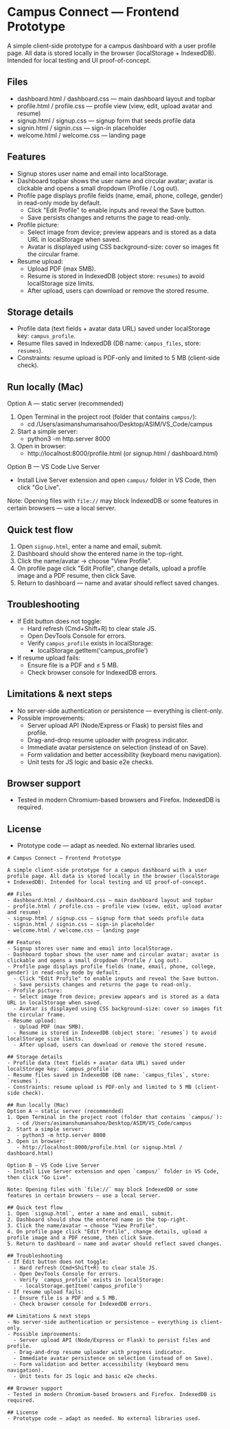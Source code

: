# Campus Connect — Frontend Prototype

A simple client-side prototype for a campus dashboard with a user profile page. All data is stored locally in the browser (localStorage + IndexedDB). Intended for local testing and UI proof-of-concept.

## Files
- dashboard.html / dashboard.css — main dashboard layout and topbar
- profile.html / profile.css — profile view (view, edit, upload avatar and resume)
- signup.html / signup.css — signup form that seeds profile data
- signin.html / signin.css — sign-in placeholder
- welcome.html / welcome.css — landing page

## Features
- Signup stores user name and email into localStorage.
- Dashboard topbar shows the user name and circular avatar; avatar is clickable and opens a small dropdown (Profile / Log out).
- Profile page displays profile fields (name, email, phone, college, gender) in read-only mode by default.
  - Click "Edit Profile" to enable inputs and reveal the Save button.
  - Save persists changes and returns the page to read-only.
- Profile picture:
  - Select image from device; preview appears and is stored as a data URL in localStorage when saved.
  - Avatar is displayed using CSS background-size: cover so images fit the circular frame.
- Resume upload:
  - Upload PDF (max 5MB).
  - Resume is stored in IndexedDB (object store: `resumes`) to avoid localStorage size limits.
  - After upload, users can download or remove the stored resume.

## Storage details
- Profile data (text fields + avatar data URL) saved under localStorage key: `campus_profile`.
- Resume files saved in IndexedDB (DB name: `campus_files`, store: `resumes`).
- Constraints: resume upload is PDF-only and limited to 5 MB (client-side check).

## Run locally (Mac)
Option A — static server (recommended)
1. Open Terminal in the project root (folder that contains `campus/`):
   - cd /Users/asimanshumansahoo/Desktop/ASIM/VS_Code/campus
2. Start a simple server:
   - python3 -m http.server 8000
3. Open in browser:
   - http://localhost:8000/profile.html (or signup.html / dashboard.html)

Option B — VS Code Live Server
- Install Live Server extension and open `campus/` folder in VS Code, then click "Go Live".

Note: Opening files with `file://` may block IndexedDB or some features in certain browsers — use a local server.

## Quick test flow
1. Open `signup.html`, enter a name and email, submit.
2. Dashboard should show the entered name in the top-right.
3. Click the name/avatar → choose "View Profile".
4. On profile page click "Edit Profile", change details, upload a profile image and a PDF resume, then click Save.
5. Return to dashboard — name and avatar should reflect saved changes.

## Troubleshooting
- If Edit button does not toggle:
  - Hard refresh (Cmd+Shift+R) to clear stale JS.
  - Open DevTools Console for errors.
  - Verify `campus_profile` exists in localStorage:
    - localStorage.getItem('campus_profile')
- If resume upload fails:
  - Ensure file is a PDF and ≤ 5 MB.
  - Check browser console for IndexedDB errors.

## Limitations & next steps
- No server-side authentication or persistence — everything is client-only.
- Possible improvements:
  - Server upload API (Node/Express or Flask) to persist files and profile.
  - Drag-and-drop resume uploader with progress indicator.
  - Immediate avatar persistence on selection (instead of on Save).
  - Form validation and better accessibility (keyboard menu navigation).
  - Unit tests for JS logic and basic e2e checks.

## Browser support
- Tested in modern Chromium-based browsers and Firefox. IndexedDB is required.

## License
- Prototype code — adapt as needed. No external libraries used.

```// filepath: /Users/asimanshumansahoo/Desktop/ASIM/VS_Code/campus/README.md
# Campus Connect — Frontend Prototype

A simple client-side prototype for a campus dashboard with a user profile page. All data is stored locally in the browser (localStorage + IndexedDB). Intended for local testing and UI proof-of-concept.

## Files
- dashboard.html / dashboard.css — main dashboard layout and topbar
- profile.html / profile.css — profile view (view, edit, upload avatar and resume)
- signup.html / signup.css — signup form that seeds profile data
- signin.html / signin.css — sign-in placeholder
- welcome.html / welcome.css — landing page

## Features
- Signup stores user name and email into localStorage.
- Dashboard topbar shows the user name and circular avatar; avatar is clickable and opens a small dropdown (Profile / Log out).
- Profile page displays profile fields (name, email, phone, college, gender) in read-only mode by default.
  - Click "Edit Profile" to enable inputs and reveal the Save button.
  - Save persists changes and returns the page to read-only.
- Profile picture:
  - Select image from device; preview appears and is stored as a data URL in localStorage when saved.
  - Avatar is displayed using CSS background-size: cover so images fit the circular frame.
- Resume upload:
  - Upload PDF (max 5MB).
  - Resume is stored in IndexedDB (object store: `resumes`) to avoid localStorage size limits.
  - After upload, users can download or remove the stored resume.

## Storage details
- Profile data (text fields + avatar data URL) saved under localStorage key: `campus_profile`.
- Resume files saved in IndexedDB (DB name: `campus_files`, store: `resumes`).
- Constraints: resume upload is PDF-only and limited to 5 MB (client-side check).

## Run locally (Mac)
Option A — static server (recommended)
1. Open Terminal in the project root (folder that contains `campus/`):
   - cd /Users/asimanshumansahoo/Desktop/ASIM/VS_Code/campus
2. Start a simple server:
   - python3 -m http.server 8000
3. Open in browser:
   - http://localhost:8000/profile.html (or signup.html / dashboard.html)

Option B — VS Code Live Server
- Install Live Server extension and open `campus/` folder in VS Code, then click "Go Live".

Note: Opening files with `file://` may block IndexedDB or some features in certain browsers — use a local server.

## Quick test flow
1. Open `signup.html`, enter a name and email, submit.
2. Dashboard should show the entered name in the top-right.
3. Click the name/avatar → choose "View Profile".
4. On profile page click "Edit Profile", change details, upload a profile image and a PDF resume, then click Save.
5. Return to dashboard — name and avatar should reflect saved changes.

## Troubleshooting
- If Edit button does not toggle:
  - Hard refresh (Cmd+Shift+R) to clear stale JS.
  - Open DevTools Console for errors.
  - Verify `campus_profile` exists in localStorage:
    - localStorage.getItem('campus_profile')
- If resume upload fails:
  - Ensure file is a PDF and ≤ 5 MB.
  - Check browser console for IndexedDB errors.

## Limitations & next steps
- No server-side authentication or persistence — everything is client-only.
- Possible improvements:
  - Server upload API (Node/Express or Flask) to persist files and profile.
  - Drag-and-drop resume uploader with progress indicator.
  - Immediate avatar persistence on selection (instead of on Save).
  - Form validation and better accessibility (keyboard menu navigation).
  - Unit tests for JS logic and basic e2e checks.

## Browser support
- Tested in modern Chromium-based browsers and Firefox. IndexedDB is required.

## License
- Prototype code — adapt as needed. No external libraries used.
